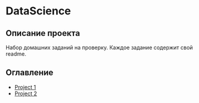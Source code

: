 # DataScience

## Описание проекта

Набор домашних заданий на проверку.
Каждое задание содержит свой readme.

## Оглавление  
- [Project 1](https://github.com/fandox/DataScience/blob/master/PY%20-%20Project1/README.MD) 
- [Project 2](link)
